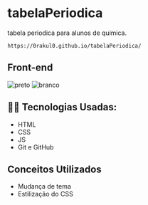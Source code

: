 # tabelaPeriodica
 tabela periodica para alunos de quimica.
 
 ```
 https://0rakul0.github.io/tabelaPeriodica/
```

## Front-end

<img src="https://i.ibb.co/sJFj2sW/preto.jpg" alt="preto" border="0">
<img src="https://i.ibb.co/nmNVcWQ/branco.jpg" alt="branco" border="0">


## 👩‍💻 Tecnologias Usadas:
- HTML
- CSS
- JS
- Git e GitHub

## Conceitos Utilizados

- Mudança de tema
- Estilização do CSS
